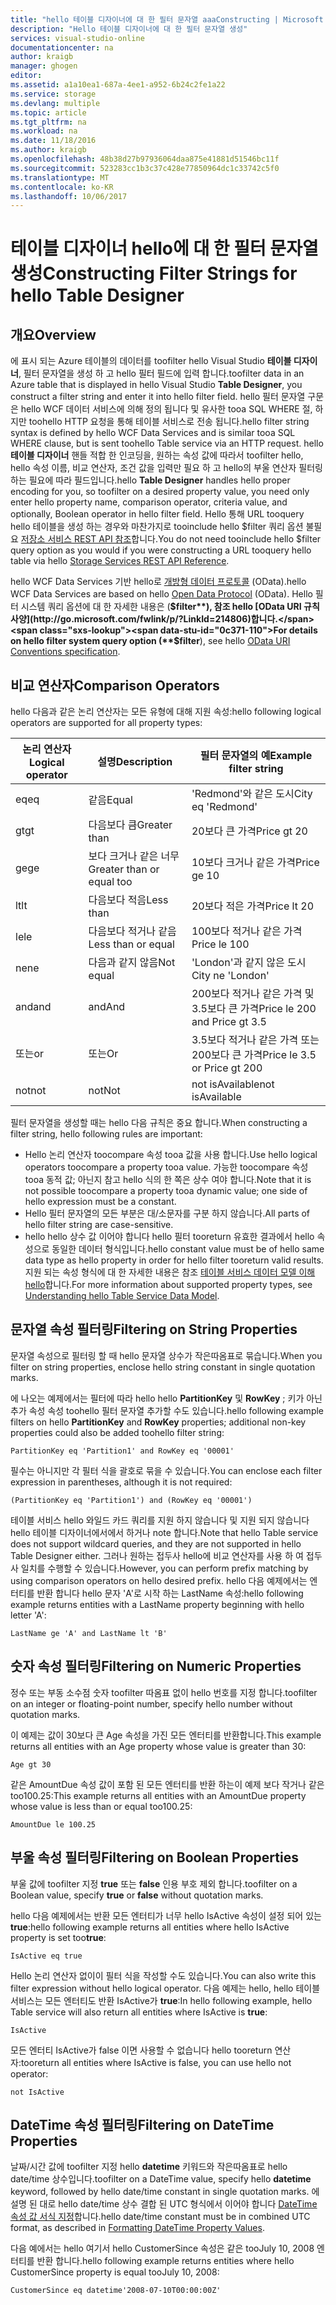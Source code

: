 ```yaml
---
title: "hello 테이블 디자이너에 대 한 필터 문자열 aaaConstructing | Microsoft Docs"
description: "Hello 테이블 디자이너에 대 한 필터 문자열 생성"
services: visual-studio-online
documentationcenter: na
author: kraigb
manager: ghogen
editor: 
ms.assetid: a1a10ea1-687a-4ee1-a952-6b24c2fe1a22
ms.service: storage
ms.devlang: multiple
ms.topic: article
ms.tgt_pltfrm: na
ms.workload: na
ms.date: 11/18/2016
ms.author: kraigb
ms.openlocfilehash: 48b38d27b97936064daa875e41881d51546bc11f
ms.sourcegitcommit: 523283cc1b3c37c428e77850964dc1c33742c5f0
ms.translationtype: MT
ms.contentlocale: ko-KR
ms.lasthandoff: 10/06/2017
---
```

# <a name="constructing-filter-strings-for-hello-table-designer"></a><span data-ttu-id="0c371-103">테이블 디자이너 hello에 대 한 필터 문자열 생성</span><span class="sxs-lookup"><span data-stu-id="0c371-103">Constructing Filter Strings for hello Table Designer</span></span>
## <a name="overview"></a><span data-ttu-id="0c371-104">개요</span><span class="sxs-lookup"><span data-stu-id="0c371-104">Overview</span></span>
<span data-ttu-id="0c371-105">에 표시 되는 Azure 테이블의 데이터를 toofilter hello Visual Studio **테이블 디자이너**, 필터 문자열을 생성 하 고 hello 필터 필드에 입력 합니다.</span><span class="sxs-lookup"><span data-stu-id="0c371-105">toofilter data in an Azure table that is displayed in hello Visual Studio **Table Designer**, you construct a filter string and enter it into hello filter field.</span></span> <span data-ttu-id="0c371-106">hello 필터 문자열 구문은 hello WCF 데이터 서비스에 의해 정의 됩니다 및 유사한 tooa SQL WHERE 절, 하지만 toohello HTTP 요청을 통해 테이블 서비스로 전송 됩니다.</span><span class="sxs-lookup"><span data-stu-id="0c371-106">hello filter string syntax is defined by hello WCF Data Services and is similar tooa SQL WHERE clause, but is sent toohello Table service via an HTTP request.</span></span> <span data-ttu-id="0c371-107">hello **테이블 디자이너** 핸들 적합 한 인코딩을, 원하는 속성 값에 따라서 toofilter hello, hello 속성 이름, 비교 연산자, 조건 값을 입력만 필요 하 고 hello의 부울 연산자 필터링 하는 필요에 따라 필드입니다.</span><span class="sxs-lookup"><span data-stu-id="0c371-107">hello **Table Designer** handles hello proper encoding for you, so toofilter on a desired property value, you need only enter hello property name, comparison operator, criteria value, and optionally, Boolean operator in hello filter field.</span></span> <span data-ttu-id="0c371-108">Hello 통해 URL tooquery hello 테이블을 생성 하는 경우와 마찬가지로 tooinclude hello $filter 쿼리 옵션 불필요 [저장소 서비스 REST API 참조](http://go.microsoft.com/fwlink/p/?LinkId=400447)합니다.</span><span class="sxs-lookup"><span data-stu-id="0c371-108">You do not need tooinclude hello $filter query option as you would if you were constructing a URL tooquery hello table via hello [Storage Services REST API Reference](http://go.microsoft.com/fwlink/p/?LinkId=400447).</span></span>

<span data-ttu-id="0c371-109">hello WCF Data Services 기반 hello로 [개방형 데이터 프로토콜](http://go.microsoft.com/fwlink/p/?LinkId=214805) (OData).</span><span class="sxs-lookup"><span data-stu-id="0c371-109">hello WCF Data Services are based on hello [Open Data Protocol](http://go.microsoft.com/fwlink/p/?LinkId=214805) (OData).</span></span> <span data-ttu-id="0c371-110">Hello 필터 시스템 쿼리 옵션에 대 한 자세한 내용은 (**$filter**), 참조 hello [OData URI 규칙 사양](http://go.microsoft.com/fwlink/p/?LinkId=214806)합니다.</span><span class="sxs-lookup"><span data-stu-id="0c371-110">For details on hello filter system query option (**$filter**), see hello [OData URI Conventions specification](http://go.microsoft.com/fwlink/p/?LinkId=214806).</span></span>

## <a name="comparison-operators"></a><span data-ttu-id="0c371-111">비교 연산자</span><span class="sxs-lookup"><span data-stu-id="0c371-111">Comparison Operators</span></span>
<span data-ttu-id="0c371-112">hello 다음과 같은 논리 연산자는 모든 유형에 대해 지원 속성:</span><span class="sxs-lookup"><span data-stu-id="0c371-112">hello following logical operators are supported for all property types:</span></span>

| <span data-ttu-id="0c371-113">논리 연산자</span><span class="sxs-lookup"><span data-stu-id="0c371-113">Logical operator</span></span> | <span data-ttu-id="0c371-114">설명</span><span class="sxs-lookup"><span data-stu-id="0c371-114">Description</span></span> | <span data-ttu-id="0c371-115">필터 문자열의 예</span><span class="sxs-lookup"><span data-stu-id="0c371-115">Example filter string</span></span> |
| --- | --- | --- |
| <span data-ttu-id="0c371-116">eq</span><span class="sxs-lookup"><span data-stu-id="0c371-116">eq</span></span> |<span data-ttu-id="0c371-117">같음</span><span class="sxs-lookup"><span data-stu-id="0c371-117">Equal</span></span> |<span data-ttu-id="0c371-118">'Redmond'와 같은 도시</span><span class="sxs-lookup"><span data-stu-id="0c371-118">City eq 'Redmond'</span></span> |
| <span data-ttu-id="0c371-119">gt</span><span class="sxs-lookup"><span data-stu-id="0c371-119">gt</span></span> |<span data-ttu-id="0c371-120">다음보다 큼</span><span class="sxs-lookup"><span data-stu-id="0c371-120">Greater than</span></span> |<span data-ttu-id="0c371-121">20보다 큰 가격</span><span class="sxs-lookup"><span data-stu-id="0c371-121">Price gt 20</span></span> |
| <span data-ttu-id="0c371-122">ge</span><span class="sxs-lookup"><span data-stu-id="0c371-122">ge</span></span> |<span data-ttu-id="0c371-123">보다 크거나 같은 너무</span><span class="sxs-lookup"><span data-stu-id="0c371-123">Greater than or equal too</span></span>|<span data-ttu-id="0c371-124">10보다 크거나 같은 가격</span><span class="sxs-lookup"><span data-stu-id="0c371-124">Price ge 10</span></span> |
| <span data-ttu-id="0c371-125">lt</span><span class="sxs-lookup"><span data-stu-id="0c371-125">lt</span></span> |<span data-ttu-id="0c371-126">다음보다 적음</span><span class="sxs-lookup"><span data-stu-id="0c371-126">Less than</span></span> |<span data-ttu-id="0c371-127">20보다 적은 가격</span><span class="sxs-lookup"><span data-stu-id="0c371-127">Price lt 20</span></span> |
| <span data-ttu-id="0c371-128">le</span><span class="sxs-lookup"><span data-stu-id="0c371-128">le</span></span> |<span data-ttu-id="0c371-129">다음보다 적거나 같음</span><span class="sxs-lookup"><span data-stu-id="0c371-129">Less than or equal</span></span> |<span data-ttu-id="0c371-130">100보다 적거나 같은 가격</span><span class="sxs-lookup"><span data-stu-id="0c371-130">Price le 100</span></span> |
| <span data-ttu-id="0c371-131">ne</span><span class="sxs-lookup"><span data-stu-id="0c371-131">ne</span></span> |<span data-ttu-id="0c371-132">다음과 같지 않음</span><span class="sxs-lookup"><span data-stu-id="0c371-132">Not equal</span></span> |<span data-ttu-id="0c371-133">'London'과 같지 않은 도시</span><span class="sxs-lookup"><span data-stu-id="0c371-133">City ne 'London'</span></span> |
| <span data-ttu-id="0c371-134">and</span><span class="sxs-lookup"><span data-stu-id="0c371-134">and</span></span> |<span data-ttu-id="0c371-135">and</span><span class="sxs-lookup"><span data-stu-id="0c371-135">And</span></span> |<span data-ttu-id="0c371-136">200보다 적거나 같은 가격 및 3.5보다 큰 가격</span><span class="sxs-lookup"><span data-stu-id="0c371-136">Price le 200 and Price gt 3.5</span></span> |
| <span data-ttu-id="0c371-137">또는</span><span class="sxs-lookup"><span data-stu-id="0c371-137">or</span></span> |<span data-ttu-id="0c371-138">또는</span><span class="sxs-lookup"><span data-stu-id="0c371-138">Or</span></span> |<span data-ttu-id="0c371-139">3.5보다 적거나 같은 가격 또는 200보다 큰 가격</span><span class="sxs-lookup"><span data-stu-id="0c371-139">Price le 3.5 or Price gt 200</span></span> |
| <span data-ttu-id="0c371-140">not</span><span class="sxs-lookup"><span data-stu-id="0c371-140">not</span></span> |<span data-ttu-id="0c371-141">not</span><span class="sxs-lookup"><span data-stu-id="0c371-141">Not</span></span> |<span data-ttu-id="0c371-142">not isAvailable</span><span class="sxs-lookup"><span data-stu-id="0c371-142">not isAvailable</span></span> |

<span data-ttu-id="0c371-143">필터 문자열을 생성할 때는 hello 다음 규칙은 중요 합니다.</span><span class="sxs-lookup"><span data-stu-id="0c371-143">When constructing a filter string, hello following rules are important:</span></span>

* <span data-ttu-id="0c371-144">Hello 논리 연산자 toocompare 속성 tooa 값을 사용 합니다.</span><span class="sxs-lookup"><span data-stu-id="0c371-144">Use hello logical operators toocompare a property tooa value.</span></span> <span data-ttu-id="0c371-145">가능한 toocompare 속성 tooa 동적 값; 아닌지 참고 hello 식의 한 쪽은 상수 여야 합니다.</span><span class="sxs-lookup"><span data-stu-id="0c371-145">Note that it is not possible toocompare a property tooa dynamic value; one side of hello expression must be a constant.</span></span>
* <span data-ttu-id="0c371-146">Hello 필터 문자열의 모든 부분은 대/소문자를 구분 하지 않습니다.</span><span class="sxs-lookup"><span data-stu-id="0c371-146">All parts of hello filter string are case-sensitive.</span></span>
* <span data-ttu-id="0c371-147">hello hello 상수 값 이어야 합니다 hello 필터 tooreturn 유효한 결과에서 hello 속성으로 동일한 데이터 형식입니다.</span><span class="sxs-lookup"><span data-stu-id="0c371-147">hello constant value must be of hello same data type as hello property in order for hello filter tooreturn valid results.</span></span> <span data-ttu-id="0c371-148">지원 되는 속성 형식에 대 한 자세한 내용은 참조 [테이블 서비스 데이터 모델 이해 hello](http://go.microsoft.com/fwlink/p/?LinkId=400448)합니다.</span><span class="sxs-lookup"><span data-stu-id="0c371-148">For more information about supported property types, see [Understanding hello Table Service Data Model](http://go.microsoft.com/fwlink/p/?LinkId=400448).</span></span>

## <a name="filtering-on-string-properties"></a><span data-ttu-id="0c371-149">문자열 속성 필터링</span><span class="sxs-lookup"><span data-stu-id="0c371-149">Filtering on String Properties</span></span>
<span data-ttu-id="0c371-150">문자열 속성으로 필터링 할 때 hello 문자열 상수가 작은따옴표로 묶습니다.</span><span class="sxs-lookup"><span data-stu-id="0c371-150">When you filter on string properties, enclose hello string constant in single quotation marks.</span></span>

<span data-ttu-id="0c371-151">에 나오는 예제에서는 필터에 따라 hello hello **PartitionKey** 및 **RowKey** ; 키가 아닌 추가 속성 속성 toohello 필터 문자열 추가할 수도 있습니다.</span><span class="sxs-lookup"><span data-stu-id="0c371-151">hello following example filters on hello **PartitionKey** and **RowKey** properties; additional non-key properties could also be added toohello filter string:</span></span>

    PartitionKey eq 'Partition1' and RowKey eq '00001'

<span data-ttu-id="0c371-152">필수는 아니지만 각 필터 식을 괄호로 묶을 수 있습니다.</span><span class="sxs-lookup"><span data-stu-id="0c371-152">You can enclose each filter expression in parentheses, although it is not required:</span></span>

    (PartitionKey eq 'Partition1') and (RowKey eq '00001')

<span data-ttu-id="0c371-153">테이블 서비스 hello 와일드 카드 쿼리를 지원 하지 않습니다 및 지원 되지 않습니다 hello 테이블 디자이너에서에서 하거나 note 합니다.</span><span class="sxs-lookup"><span data-stu-id="0c371-153">Note that hello Table service does not support wildcard queries, and they are not supported in hello Table Designer either.</span></span> <span data-ttu-id="0c371-154">그러나 원하는 접두사 hello에 비교 연산자를 사용 하 여 접두사 일치를 수행할 수 있습니다.</span><span class="sxs-lookup"><span data-stu-id="0c371-154">However, you can perform prefix matching by using comparison operators on hello desired prefix.</span></span> <span data-ttu-id="0c371-155">hello 다음 예제에서는 엔터티를 반환 합니다 hello 문자 'A'로 시작 하는 LastName 속성:</span><span class="sxs-lookup"><span data-stu-id="0c371-155">hello following example returns entities with a LastName property beginning with hello letter 'A':</span></span>

    LastName ge 'A' and LastName lt 'B'

## <a name="filtering-on-numeric-properties"></a><span data-ttu-id="0c371-156">숫자 속성 필터링</span><span class="sxs-lookup"><span data-stu-id="0c371-156">Filtering on Numeric Properties</span></span>
<span data-ttu-id="0c371-157">정수 또는 부동 소수점 숫자 toofilter 따옴표 없이 hello 번호를 지정 합니다.</span><span class="sxs-lookup"><span data-stu-id="0c371-157">toofilter on an integer or floating-point number, specify hello number without quotation marks.</span></span>

<span data-ttu-id="0c371-158">이 예제는 값이 30보다 큰 Age 속성을 가진 모든 엔터티를 반환합니다.</span><span class="sxs-lookup"><span data-stu-id="0c371-158">This example returns all entities with an Age property whose value is greater than 30:</span></span>

    Age gt 30

<span data-ttu-id="0c371-159">같은 AmountDue 속성 값이 포함 된 모든 엔터티를 반환 하는이 예제 보다 작거나 같은 too100.25:</span><span class="sxs-lookup"><span data-stu-id="0c371-159">This example returns all entities with an AmountDue property whose value is less than or equal too100.25:</span></span>

    AmountDue le 100.25

## <a name="filtering-on-boolean-properties"></a><span data-ttu-id="0c371-160">부울 속성 필터링</span><span class="sxs-lookup"><span data-stu-id="0c371-160">Filtering on Boolean Properties</span></span>
<span data-ttu-id="0c371-161">부울 값에 toofilter 지정 **true** 또는 **false** 인용 부호 제외 합니다.</span><span class="sxs-lookup"><span data-stu-id="0c371-161">toofilter on a Boolean value, specify **true** or **false** without quotation marks.</span></span>

<span data-ttu-id="0c371-162">hello 다음 예제에서는 반환 모든 엔터티가 너무 hello IsActive 속성이 설정 되어 있는**true**:</span><span class="sxs-lookup"><span data-stu-id="0c371-162">hello following example returns all entities where hello IsActive property is set too**true**:</span></span>

    IsActive eq true

<span data-ttu-id="0c371-163">Hello 논리 연산자 없이이 필터 식을 작성할 수도 있습니다.</span><span class="sxs-lookup"><span data-stu-id="0c371-163">You can also write this filter expression without hello logical operator.</span></span> <span data-ttu-id="0c371-164">다음 예제는 hello, hello 테이블 서비스는 모든 엔터티도 반환 IsActive가 **true**:</span><span class="sxs-lookup"><span data-stu-id="0c371-164">In hello following example, hello Table service will also return all entities where IsActive is **true**:</span></span>

    IsActive

<span data-ttu-id="0c371-165">모든 엔터티 IsActive가 false 이면 사용할 수 없습니다 hello tooreturn 연산자:</span><span class="sxs-lookup"><span data-stu-id="0c371-165">tooreturn all entities where IsActive is false, you can use hello not operator:</span></span>

    not IsActive

## <a name="filtering-on-datetime-properties"></a><span data-ttu-id="0c371-166">DateTime 속성 필터링</span><span class="sxs-lookup"><span data-stu-id="0c371-166">Filtering on DateTime Properties</span></span>
<span data-ttu-id="0c371-167">날짜/시간 값에 toofilter 지정 hello **datetime** 키워드와 작은따옴표로 hello date/time 상수입니다.</span><span class="sxs-lookup"><span data-stu-id="0c371-167">toofilter on a DateTime value, specify hello **datetime** keyword, followed by hello date/time constant in single quotation marks.</span></span> <span data-ttu-id="0c371-168">에 설명 된 대로 hello date/time 상수 결합 된 UTC 형식에서 이어야 합니다 [DateTime 속성 값 서식 지정](http://go.microsoft.com/fwlink/p/?LinkId=400449)합니다.</span><span class="sxs-lookup"><span data-stu-id="0c371-168">hello date/time constant must be in combined UTC format, as described in [Formatting DateTime Property Values](http://go.microsoft.com/fwlink/p/?LinkId=400449).</span></span>

<span data-ttu-id="0c371-169">다음 예에서는 hello 여기서 hello CustomerSince 속성은 같은 tooJuly 10, 2008 엔터티를 반환 합니다.</span><span class="sxs-lookup"><span data-stu-id="0c371-169">hello following example returns entities where hello CustomerSince property is equal tooJuly 10, 2008:</span></span>

    CustomerSince eq datetime'2008-07-10T00:00:00Z'
